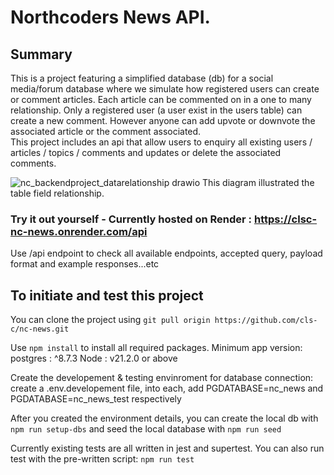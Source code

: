 # Northcoders News API. 

## Summary
This is a project featuring a simplified database (db) for a social media/forum database where we simulate how registered users can create or comment articles. Each article can be commented on in a one to many relationship. 
Only a registered user (a user exist in the users table) can create a new comment. However anyone can add upvote or downvote the associated article or the comment associated.  
This project includes an api that allow users to enquiry all existing users / articles / topics / comments and updates or delete the associated comments. 

![nc_backendproject_datarelationship drawio](https://github.com/cls-c/nc-news/assets/24395930/0f56f24d-831b-4b30-8722-6ee08405ca81)
This diagram illustrated the table field relationship. 

### Try it out yourself - Currently hosted on Render : https://clsc-nc-news.onrender.com/api 
Use /api endpoint to check all available endpoints, accepted query, payload format and example responses...etc


## To initiate and test this project
You can clone the project using ```git pull origin https://github.com/cls-c/nc-news.git```

Use `npm install` to install all required packages. 
Minimum app version: 
postgres : ^8.7.3
Node : v21.2.0 or above

Create the developement & testing envinroment for database connection: create a .env.developement file, into each, add PGDATABASE=nc_news and PGDATABASE=nc_news_test respectively

After you created the environment details, you can create the local db with `npm run setup-dbs` and seed the local database with  `npm run seed`

Currently existing tests are all written in jest and supertest. You can also run test with the pre-written script: `npm run test` 


